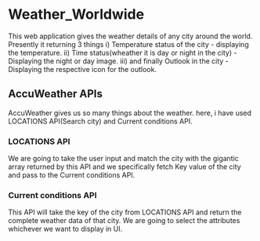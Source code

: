 # Weather_Worldwide
This web application gives the weather details of any city around the world.
Presently it returning 3 things 
i) Temperature status of the city - displaying the temperature.
ii) Time status(wheather it is day or night in the city) - Displaying the night or day image.
iii) and finally Outlook in the city - Displaying the respective icon for the outlook.

## AccuWeather APIs
AccuWeather gives us so many things about the weather.
here, i have used LOCATIONS API(Search city) and Current conditions API.

### LOCATIONS API
We are going to take the user input and match the city with the gigantic array returned by this API and we specifically fetch Key value of the city and pass to the Current conditions API.

### Current conditions API
This API will take the key of the city from LOCATIONS API and return the complete weather data of that city. We are going to select the attributes whichever we want to display in UI.
